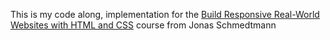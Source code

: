 This is my code along, implementation for the [Build Responsive Real-World Websites with HTML and CSS](https://www.udemy.com/course/design-and-develop-a-killer-website-with-html5-and-css3/) course from Jonas Schmedtmann
